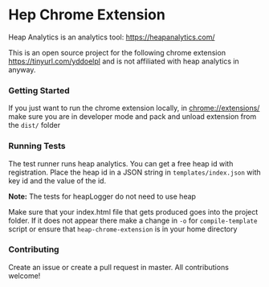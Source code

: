 # Hep Chrome Extension

Heap Analytics is an analytics tool: https://heapanalytics.com/

This is an open source project for the following chrome extension https://tinyurl.com/yddoelpl and  is not affiliated with heap analytics in anyway.

### Getting Started

If you just want to run the chrome extension locally, in [chrome://extensions/](chrome://extensions/)  make sure you are in developer mode and pack and unload extension from the `dist/` folder

### Running Tests

The test runner runs heap analytics. You can get a free heap id with registration. Place the heap id in a JSON string in `templates/index.json` with key id and the value of the id. 

**Note:** The tests for heapLogger do not need to use heap

Make sure that your index.html file that gets produced goes into the project folder. If it does not appear there make a change in `-o` for `compile-template` script or ensure that `heap-chrome-extension` is in your home directory

### Contributing

Create an issue or create a pull request in master. All contributions welcome!


